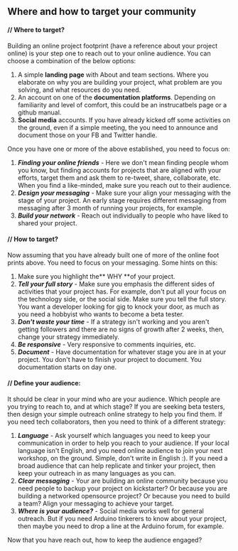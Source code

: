 ## Where and how to target your community

#### // Where to target?

Building an online project footprint (have a reference about your project online) is your step one to reach out to your online audience.  You can choose a combination of the below options:

1. A simple **landing page** with About and team sections.  Where you elaborate on why you are building your project, what problem are you solving, and what resources do you need.
2. An account on one of the **documentation platforms**. Depending on familiarity and level of comfort, this could be an instrucatbels page or a github manual.
3. **Social media** accounts. If you have already kicked off some activities on the ground, even if a simple meeting, the you need to announce and document those on your FB and Twitter handle.

Once you have one or more of the above established, you need to focus on:

1. ***Finding your online friends*** -  Here we don't mean finding people whom you know, but finding accounts for projects that are aligned with your efforts, target them and ask them to re-tweet, share, collaborate, etc.  When you find a like-minded, make sure you reach out to their audience.
2. ***Design your messaging*** - Make sure your align your messaging with the stage of your project.  An early stage requires different messaging from messaging after 3 month of running your projects, for example.
3. ***Build your network*** - Reach out individually to people who have liked to shared your project.


#### // How to target?
Now assuming that you have already built one of more of the online foot prints above. You need to focus on your messaging.  Some hints on this:

1. Make sure you highlight the** WHY **of your project.
2. ***Tell your full story*** - Make sure you emphasis the different sides of activities that your project has.  For example, don't put all your focus on the technology side, or the social side. Make sure you tell the full story. You want a developer looking for gig to knock your door, as much as you need a hobbyist who wants to become a beta tester.
3. ***Don't waste your time*** -  If a strategy isn't working and you aren't getting followers and there are no signs of growth after 2 weeks, then, change your strategy immediately.
4. ***Be responsive*** - Very responsive to comments inquiries, etc.
5. ***Document*** - Have documentation for whatever stage you are in at your project. You don't have to finish your project to document. You documentation starts on day one.

#### // Define your audience:

It should be clear in your mind who are your audience. Which people are you trying to reach to, and at which stage? If you are seeking beta testers, then design your simple outreach online strategy to help you find them. If you need tech collaborators, then you need to think of a different strategy:

1. ***Language*** - Ask yourself which languages you need to keep your communication in order to help you reach to your audience. If your local language isn't English, and you need online audience to join your next workshop, on the ground. Simple, don't write in English :). If you need a broad audience that can help replicate and tinker your project, then keep your outreach in as many languages as you can.
2. ***Clear messaging*** - Your are building an online community because you need people to backup your project on kickstarter? Or because you are building a networked opensource project? Or because you need to build a team?  Align your messaging to achieve your target.
3. ***Where is your audience?*** - Social media works well for general outreach. But if you need Arduino tinkerers to know about your project, then maybe you need to drop a line at the Arduino forum, for example.
  
Now that you have reach out, how to keep the audience engaged?
